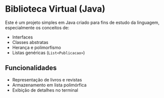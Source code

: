 # Biblioteca Virtual (Java)
Este é um projeto simples em Java criado para fins de estudo da linguagem, especialmente os conceitos de:

- Interfaces
- Classes abstratas
- Herança e polimorfismo
- Listas genéricas (`List<Publicacao>`)

## Funcionalidades

- Representação de livros e revistas
- Armazenamento em lista polimórfica
- Exibição de detalhes no terminal
